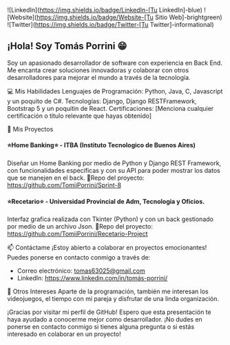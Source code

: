 ![LinkedIn](https://img.shields.io/badge/LinkedIn-[Tu LinkedIn]-blue)
![Website](https://img.shields.io/badge/Website-[Tu Sitio Web]-brightgreen)
![Twitter](https://img.shields.io/badge/Twitter-[Tu Twitter]-informational)

## ¡Hola! Soy Tomás Porrini 😁
Soy un apasionado desarrollador de software con experiencia en Back End. Me encanta crear soluciones innovadoras y colaborar con otros desarrolladores para mejorar el mundo a través de la tecnología.

💻 Mis Habilidades
Lenguajes de Programación: Python, Java, C, Javascript y un poquito de C#.
Tecnologías: Django, Django RESTFramework, Bootstrap 5 y un poquitin de React.
Certificaciones: [Menciona cualquier certificación o título relevante que hayas obtenido]

🚀 Mis Proyectos
#### ⭐Home Banking⭐ - ITBA (Instituto Tecnologico de Buenos Aires)
Diseñar un Home Banking por medio de Python y Django REST Framework, con funcionalidades especificas y con su API para poder mostrar los datos que se manejen en el back.
📂Repo del proyecto: https://github.com/TomiiPorrini/Sprint-8

#### ⭐Recetario⭐ - Universidad Provincial de Adm, Tecnologia y Oficios.
Interfaz grafica realizada con Tkinter (Python) y con un back gestionado por medio de un archivo Json.
📂Repo del proyecto: https://github.com/TomiiPorrini/Recetario-Project

📫 Contáctame
¡Estoy abierto a colaborar en proyectos emocionantes! Puedes ponerse en contacto conmigo a través de:
- Correo electrónico: tomas63025@gmail.com
- LinkedIn: https://www.linkedin.com/in/tomás-porrini/

🎉 Otros Intereses
Aparte de la programación, también me interesan los videojuegos, el tiempo con mi pareja y disfrutar de una linda organización.

¡Gracias por visitar mi perfil de GitHub! Espero que esta presentación te haya ayudado a conocerme mejor como desarrollador. ¡No dudes en ponerse en contacto conmigo si tienes alguna pregunta o si estás interesado en colaborar en un proyecto!
